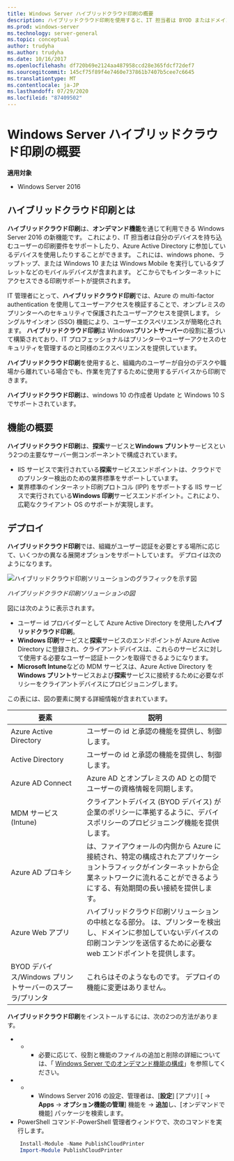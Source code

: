 ```yaml
---
title: Windows Server ハイブリッドクラウド印刷の概要
description: ハイブリッドクラウド印刷を使用すると、IT 担当者は BYOD またはドメイン参加済みデバイスの印刷要件をサポートできます。
ms.prod: windows-server
ms.technology: server-general
ms.topic: conceptual
author: trudyha
ms.author: trudyha
ms.date: 10/16/2017
ms.openlocfilehash: df720b69e2124aa487958ccd28e365fdcf72def7
ms.sourcegitcommit: 145cf75f89f4e7460e737861b7407b5cee7c6645
ms.translationtype: MT
ms.contentlocale: ja-JP
ms.lasthandoff: 07/29/2020
ms.locfileid: "87409502"
---
```

# <a name="windows-server-hybrid-cloud-print-overview"></a>Windows Server ハイブリッドクラウド印刷の概要

**適用対象**
-   Windows Server 2016

## <a name="what-is-hybrid-cloud-print"></a>ハイブリッドクラウド印刷とは
**ハイブリッドクラウド印刷**は、**オンデマンド機能**を通じて利用できる Windows Server 2016 の新機能です。 これにより、IT 担当者は自分のデバイスを持ち込むユーザーの印刷要件をサポートしたり、Azure Active Directory に参加しているデバイスを使用したりすることができます。 これには、windows phone、ラップトップ、または Windows 10 または Windows Mobile を実行しているタブレットなどのモバイルデバイスが含まれます。 どこからでもインターネットにアクセスできる印刷サポートが提供されます。

IT 管理者にとって、**ハイブリッドクラウド印刷**では、Azure の multi-factor authentication を使用してユーザーアクセスを検証することで、オンプレミスのプリンターへのセキュリティで保護されたユーザーアクセスを提供します。 シングルサインオン (SSO) 機能により、ユーザーエクスペリエンスが簡略化されます。 **ハイブリッドクラウド印刷**は Windows**プリントサーバー**の役割に基づいて構築されており、IT プロフェッショナルはプリンターやユーザーアクセスのセキュリティを管理するのと同様のエクスペリエンスを提供しています。

**ハイブリッドクラウド印刷**を使用すると、組織内のユーザーが自分のデスクや職場から離れている場合でも、作業を完了するために使用するデバイスから印刷できます。

**ハイブリッドクラウド印刷**は、windows 10 の作成者 Update と Windows 10 S でサポートされています。

## <a name="feature-summary"></a>機能の概要
**ハイブリッドクラウド印刷**は、**探索**サービスと**Windows プリント**サービスという2つの主要なサーバー側コンポーネントで構成されています。
- IIS サービスで実行されている**探索**サービスエンドポイントは、クラウドでのプリンター検出のための業界標準をサポートしています。
- 業界標準のインターネット印刷プロトコル (IPP) をサポートする IIS サービスで実行されている**Windows 印刷**サービスエンドポイント。これにより、広範なクライアント OS のサポートが実現します。

## <a name="deployment"></a>デプロイ
**ハイブリッドクラウド印刷**では、組織がユーザー認証を必要とする場所に応じて、いくつかの異なる展開オプションをサポートしています。 デプロイは次のようになります。

![ハイブリッドクラウド印刷ソリューションのグラフィックを示す図](../media/hybrid-cloud-print/wshcp-deployment-options.png)

*ハイブリッドクラウド印刷ソリューションの図*

図には次のように表示されます。
- ユーザー id プロバイダーとして Azure Active Directory を使用した**ハイブリッドクラウド印刷**。
- **Windows 印刷**サービスと**探索**サービスのエンドポイントが Azure Active Directory に登録され、クライアントデバイスは、これらのサービスに対して使用する必要なユーザー認証トークンを取得できるようになります。
- **Microsoft Intune**などの MDM サービスは、Azure Active Directory を**Windows プリント**サービスおよび**探索**サービスに接続するために必要なポリシーをクライアントデバイスにプロビジョニングします。

この表には、図の要素に関する詳細情報が含まれています。

| 要素 | 説明 |
| ------- | ----------- |
| Azure Active Directory  | ユーザーの id と承認の機能を提供し、制御します。 |
| Active Directory        | ユーザーの id と承認の機能を提供し、制御します。 |
| Azure AD Connect  | Azure AD とオンプレミスの AD との間でユーザーの資格情報を同期します。 |
| MDM サービス (Intune) | クライアントデバイス (BYOD デバイス) が企業のポリシーに準拠するように、デバイスポリシーのプロビジョニング機能を提供します。 |
| Azure AD プロキシ | は、ファイアウォールの内側から Azure に接続され、特定の構成されたアプリケーショントラフィックがインターネットから企業ネットワークに流れることができるようにする、有効期間の長い接続を提供します。 |
| Azure Web アプリ | ハイブリッドクラウド印刷ソリューションの中核となる部分。 は、プリンターを検出し、ドメインに参加していないデバイスの印刷コンテンツを送信するために必要な web エンドポイントを提供します。 |
| BYOD デバイス/Windows プリントサーバーのスプーラ/プリンタ | これらはそのようなものです。 デプロイの機能に変更はありません。 |

**ハイブリッドクラウド印刷**をインストールするには、次の2つの方法があります。
- * * 必要に応じて、役割と機能のファイルの追加と削除の詳細については、「 [Windows Server でのオンデマンド機能の構成](https://docs.microsoft.com/windows-server/administration/server-manager/configure-features-on-demand-in-windows-server)」を参照してください。
- * * Windows Server 2016 の設定、管理者は、[**設定**] [アプリ] [  ->  **Apps**  ->  **オプション機能の管理**] 機能を  ->  **追加**し、[オンデマンドで機能] パッケージを検索します。
- PowerShell コマンド-PowerShell 管理者ウィンドウで、次のコマンドを実行します。

```PowerShell
    Install-Module -Name PublishCloudPrinter
    Import-Module PublishCloudPrinter
```
